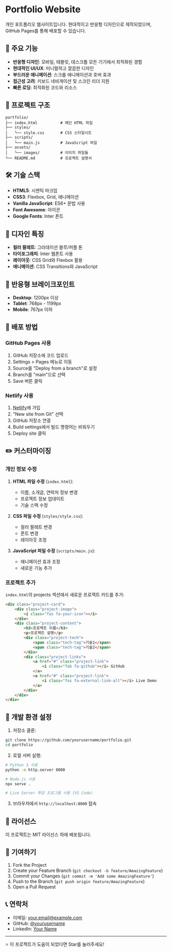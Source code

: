 # Portfolio Website

개인 포트폴리오 웹사이트입니다. 현대적이고 반응형 디자인으로 제작되었으며, GitHub Pages를 통해 배포할 수 있습니다.

## 🚀 주요 기능

- **반응형 디자인**: 모바일, 태블릿, 데스크톱 모든 기기에서 최적화된 경험
- **현대적인 UI/UX**: 미니멀하고 깔끔한 디자인
- **부드러운 애니메이션**: 스크롤 애니메이션과 호버 효과
- **접근성 고려**: 키보드 네비게이션 및 스크린 리더 지원
- **빠른 로딩**: 최적화된 코드와 리소스

## 📁 프로젝트 구조

```
portfolio/
├── index.html          # 메인 HTML 파일
├── styles/
│   └── style.css       # CSS 스타일시트
├── scripts/
│   └── main.js         # JavaScript 파일
├── assets/
│   └── images/         # 이미지 파일들
└── README.md           # 프로젝트 설명서
```

## 🛠️ 기술 스택

- **HTML5**: 시맨틱 마크업
- **CSS3**: Flexbox, Grid, 애니메이션
- **Vanilla JavaScript**: ES6+ 문법 사용
- **Font Awesome**: 아이콘
- **Google Fonts**: Inter 폰트

## 🎨 디자인 특징

- **컬러 팔레트**: 그라데이션 블루/퍼플 톤
- **타이포그래피**: Inter 웹폰트 사용
- **레이아웃**: CSS Grid와 Flexbox 활용
- **애니메이션**: CSS Transitions와 JavaScript

## 📱 반응형 브레이크포인트

- **Desktop**: 1200px 이상
- **Tablet**: 768px - 1199px
- **Mobile**: 767px 이하

## 🚀 배포 방법

### GitHub Pages 사용

1. GitHub 저장소에 코드 업로드
2. Settings > Pages 메뉴로 이동
3. Source를 "Deploy from a branch"로 설정
4. Branch를 "main"으로 선택
5. Save 버튼 클릭

### Netlify 사용

1. [Netlify](https://netlify.com)에 가입
2. "New site from Git" 선택
3. GitHub 저장소 연결
4. Build settings에서 빌드 명령어는 비워두기
5. Deploy site 클릭

## ✏️ 커스터마이징

### 개인 정보 수정

1. **HTML 파일 수정** (`index.html`):
   - 이름, 소개글, 연락처 정보 변경
   - 프로젝트 정보 업데이트
   - 기술 스택 수정

2. **CSS 파일 수정** (`styles/style.css`):
   - 컬러 팔레트 변경
   - 폰트 변경
   - 레이아웃 조정

3. **JavaScript 파일 수정** (`scripts/main.js`):
   - 애니메이션 효과 조정
   - 새로운 기능 추가

### 프로젝트 추가

`index.html`의 projects 섹션에서 새로운 프로젝트 카드를 추가:

```html
<div class="project-card">
    <div class="project-image">
        <i class="fas fa-your-icon"></i>
    </div>
    <div class="project-content">
        <h3>프로젝트 이름</h3>
        <p>프로젝트 설명</p>
        <div class="project-tech">
            <span class="tech-tag">기술1</span>
            <span class="tech-tag">기술2</span>
        </div>
        <div class="project-links">
            <a href="#" class="project-link">
                <i class="fab fa-github"></i> GitHub
            </a>
            <a href="#" class="project-link">
                <i class="fas fa-external-link-alt"></i> Live Demo
            </a>
        </div>
    </div>
</div>
```

## 🔧 개발 환경 설정

1. 저장소 클론:
```bash
git clone https://github.com/yourusername/portfolio.git
cd portfolio
```

2. 로컬 서버 실행:
```bash
# Python 3 사용
python -m http.server 8000

# Node.js 사용
npx serve .

# Live Server 확장 프로그램 사용 (VS Code)
```

3. 브라우저에서 `http://localhost:8000` 접속

## 📄 라이선스

이 프로젝트는 MIT 라이선스 하에 배포됩니다.

## 🤝 기여하기

1. Fork the Project
2. Create your Feature Branch (`git checkout -b feature/AmazingFeature`)
3. Commit your Changes (`git commit -m 'Add some AmazingFeature'`)
4. Push to the Branch (`git push origin feature/AmazingFeature`)
5. Open a Pull Request

## 📞 연락처

- 이메일: your.email@example.com
- GitHub: [@yourusername](https://github.com/yourusername)
- LinkedIn: [Your Name](https://linkedin.com/in/yourprofile)

---

⭐ 이 프로젝트가 도움이 되었다면 Star를 눌러주세요!
